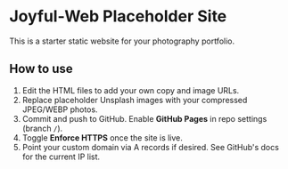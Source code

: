 # Joyful-Web Placeholder Site

This is a starter static website for your photography portfolio.
## How to use
1. Edit the HTML files to add your own copy and image URLs.
2. Replace placeholder Unsplash images with your compressed JPEG/WEBP photos.
3. Commit and push to GitHub. Enable **GitHub Pages** in repo settings (branch `/`).
4. Toggle **Enforce HTTPS** once the site is live.
5. Point your custom domain via A records if desired. See GitHub's docs for the current IP list.
